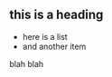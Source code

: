 ## this is a heading

 - here is a list
 - and another item

blah blah

<!--stackedit_data:
eyJoaXN0b3J5IjpbMTI1Mjg4MDM2OV19
-->